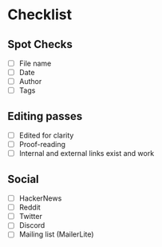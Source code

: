 # Checklist

## Spot Checks

- [ ] File name
- [ ] Date
- [ ] Author
- [ ] Tags

## Editing passes

- [ ] Edited for clarity
- [ ] Proof-reading
- [ ] Internal and external links exist and work

## Social

- [ ] HackerNews
- [ ] Reddit
- [ ] Twitter
- [ ] Discord
- [ ] Mailing list (MailerLite)
